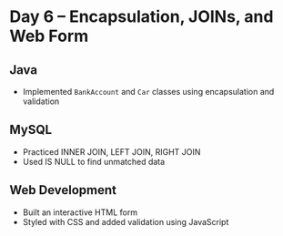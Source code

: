 # Day 6 – Encapsulation, JOINs, and Web Form

## Java
- Implemented `BankAccount` and `Car` classes using encapsulation and validation

## MySQL
- Practiced INNER JOIN, LEFT JOIN, RIGHT JOIN
- Used IS NULL to find unmatched data

## Web Development
- Built an interactive HTML form
- Styled with CSS and added validation using JavaScript
